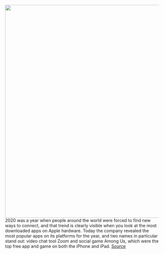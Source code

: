 <img src='https://cdn.vox-cdn.com/thumbor/TttCw-p7QONfCwco34u7lQq21O0=/0x0:1920x1080/1200x800/filters:focal(807x387:1113x693)/cdn.vox-cdn.com/uploads/chorus_image/image/68280372/ss_a0f2416e11bf5b47788eaa3617e092b73962b145.0.jpg' width='700px' /><br/>
2020 was a year when people around the world were forced to find new ways to connect, and that trend is clearly visible when you look at the most downloaded apps on Apple hardware. Today the company revealed the most popular apps on its platforms for the year, and two names in particular stand out: video chat tool Zoom and social game Among Us, which were the top free app and game on both the iPhone and iPad.
<a href='https://www.theverge.com/2020/12/2/21890489/apple-iphone-ipad-most-downloaded-2020-chart-zoom-among-us'> Source <a/>